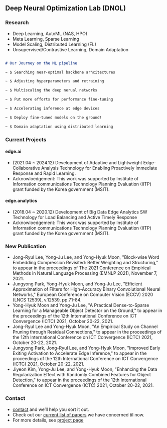 ## Deep Neural Optimization Lab (DNOL)

### Research
- Deep Learning, AutoML (NAS, HPO)
- Meta Learning, Sparse Learning
- Model Scaling, Distributed Learning (FL)
- Unsupervised/Contrastive Learning, Domain Adaptation

```markdown

# Our Journey on the ML pipeline

~ $ Searching near-optimal backbone arhcitectures

~ $ Adjusting hyperparameters and retraining

~ $ Multiscaling the deep nerual networks

~ $ Put more efforts for performance fine-tuning

~ $ Accelerating inference at edge devices

~ $ Deploy fine-tuned models on the ground!

~ $ Domain adaptation using distributed learning

```

### Current Projects

#### edge.ai
- (2021.04 ~ 2024.12) Development of Adaptive and Lightweight Edge-Collaborative Analysis Technology for Enabling Proactively Immediate Response and Rapid Learning.
- Acknowloedgement: This work was supported by Institute of Information communications Technology Planning Evaluation (IITP) grant funded by the Korea government (MSIT).

#### edge.analytics
- (2018.04 ~ 2020.12) Development of Big Data Edge Analytics SW Technology for Load Balancing and Active Timely Response
- Acknowloedgement: This work was supported by Institute of Information communications Technology Planning Evaluation (IITP) grant funded by the Korea government (MSIT).

### New Publication
- Jong-Ryul Lee, Yong-Ju Lee, and Yong-Hyuk Moon, "Block-wise Word Embedding Compression Revisited: Better Weighting and Structuring," to appear in the proceedings of The 2021 Conference on Empirical Methods in Natural Language Processing (EMNLP 2021), November 7, 2021.
- Jungyong Park, Yong-Hyuk Moon, and Yong-Ju Lee, "Efficient Approximation of Filters for High-Accuracy Binary Convolutional Neural Networks," European Conference on Computer Vision (ECCV) 2020 (LNCS 12539), v.12539, pp.71-84.
- Yong-Hyuk Moon and Yong-Ju Lee, "A Practical Dense-to-Sparse Learning for a Manageable Object Detector on the Ground," to appear in the proceedings of the 12th International Conference on ICT Convergence (ICTC) 2021, October 20-22, 2021.
- Jong-Ryul Lee and Yong-Hyuk Moon, "An Empirical Study on Channel Pruning through Residual Connections," to appear in the proceedings of the 12th International Conference on ICT Convergence (ICTC) 2021, October 20-22, 2021.
- Jungyong Park, Jong-Ryul Lee, and Yong-Hyuk Moon, "Improved Early Exiting Activation to Accelerate Edge Inference," to appear in the proceedings of the 12th International Conference on ICT Convergence (ICTC) 2021, October 20-22, 2021.
- Jiyeon Kim, Yong-Ju Lee, and Yong-Hyuk Moon, "Enhancing the Data Regularization Effect with Randomly Combined Features for Object Detection," to appear in the proceedings of the 12th International Conference on ICT Convergence (ICTC) 2021, October 20-22, 2021.

### Contact
- [contact](yhmoon@etri.re.kr) and we’ll help you sort it out.
- Check out our [current list of papers](https://github.com/etri-edgeai/etri-edgeai.github.io/wiki/References) we have concerned til now.
- For more details, see [project page](https://etri-edgeai.github.io)
